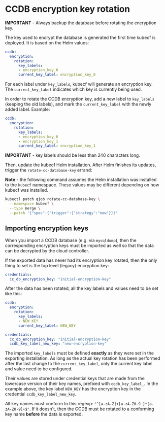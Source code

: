 # CCDB encryption key rotation

**IMPORTANT** - Always backup the database before rotating the encryption key.

The key used to encrypt the database is generated the first time kubecf is deployed.
It is based on the Helm values:

```yaml
ccdb:
  encryption:
    rotation:
      key_labels:
      - encryption_key_0
      current_key_label: encryption_key_0
```

For each label under `key_labels`, kubecf will generate an encryption key.
The `current_key_label` indicates which key is currently being used.

In order to rotate the CCDB encryption key, add a new label to `key_labels` (keeping the old
labels), and mark the `current_key_label` with the newly added label. Example:

```yaml
ccdb:
  encryption:
    rotation:
      key_labels:
      - encryption_key_0
      - encryption_key_1
      current_key_label: encryption_key_1
```

**IMPORTANT** - key labels should be less than 240 characters long.

Then, update the kubecf Helm installation. After Helm finishes its updates, trigger the
`rotate-cc-database-key` errand:

**Note** - the following command assumes the Helm installation was installed to the `kubecf`
namespace. These values may be different depending on how kubecf was installed.

```sh
kubectl patch qjob rotate-cc-database-key \
  --namespace kubecf \
  --type merge \
  --patch '{"spec":{"trigger":{"strategy":"now"}}}'
```

## Importing encryption keys

When you import a CCDB database (e.g. via `mysqldump`), then the corresponding encryption
keys must be imported as well so that the data can be decrypted by the cloud controller.

If the exported data has never had its encryption key rotated, then the only thing to set is
the top level (legacy) encryption key:

```yaml
credentials:
  cc_db_encryption_key: "initial-encryption-key"
```

After the data has been rotated, all the key labels and values need to be set like this:

```yaml
ccdb:
  encryption:
    rotation:
      key_labels:
      - NEW_KEY
      current_key_label: NEW_KEY

credentials:
  cc_db_encryption_key: "initial-encryption-key"
  ccdb_key_label_new_key: "new-encryption-key"
```

The imported `key_labels` must be defined **exactly** as they were set in the exporting installation.
As long as the actual key rotation has been performed after the last change to the
`current_key_label`, only the current key label and value need to be configured.

Their values are stored under credential keys that are made from the lowercase version of
their key names, prefixed with `ccdb_key_label_`.  In the example above, the key
label `NEW_KEY` has the encryption key in the credential `ccdb_key_label_new_key`.

All key names must conform to this regexp: `"^[a-zA-Z]+[a-zA-Z0-9_]*[a-zA-Z0-9]+$"`.
If it doesn't, then the CCDB must be rotated to a conforming key name **before** the
data is exported.
